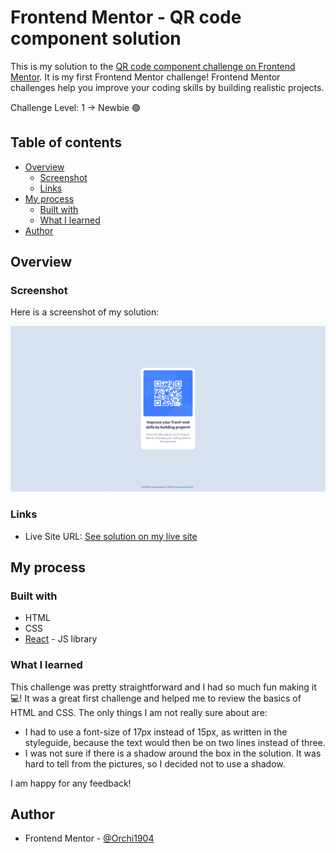 # Frontend Mentor - QR code component solution

This is my solution to the [QR code component challenge on Frontend Mentor](https://www.frontendmentor.io/challenges/qr-code-component-iux_sIO_H). It is my first Frontend Mentor challenge! Frontend Mentor challenges help you improve your coding skills by building realistic projects. 

Challenge Level: 1 -> Newbie 🟢

## Table of contents

- [Overview](#overview)
  - [Screenshot](#screenshot)
  - [Links](#links)
- [My process](#my-process)
  - [Built with](#built-with)
  - [What I learned](#what-i-learned)
- [Author](#author)

## Overview

### Screenshot

Here is a screenshot of my solution:

![](./solution.png)

### Links

- Live Site URL: [See solution on my live site](https://frontend-mentor1-qr-code.vercel.app/)

## My process

### Built with

- HTML
- CSS
- [React](https://reactjs.org/) - JS library

### What I learned

This challenge was pretty straightforward and I had so much fun making it 💻! It was a great first challenge and helped me to review the basics of HTML and CSS. 
The only things I am not really sure about are:

- I had to use a font-size of 17px instead of 15px, as written in the styleguide, because the text would then be on two lines instead of three.
- I was not sure if there is a shadow around the box in the solution. It was hard to tell from the pictures, so I decided not to use a shadow.

I am happy for any feedback!

## Author

- Frontend Mentor - [@Orchi1904](https://www.frontendmentor.io/profile/orchi1904)
